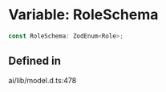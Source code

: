 # Variable: RoleSchema

```ts
const RoleSchema: ZodEnum<Role>;
```

## Defined in

ai/lib/model.d.ts:478
